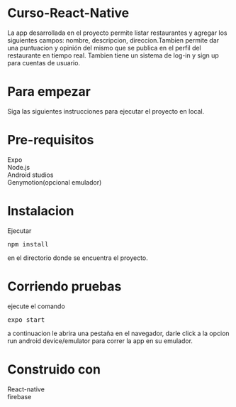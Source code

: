 # Curso-React-Native
La app desarrollada en el proyecto permite listar restaurantes y agregar los siguientes campos: nombre, descripcion, direccion.Tambien permite dar una puntuacion y opinión del mismo que se publica en el perfil del restaurante en tiempo real. Tambien tiene un sistema de log-in y sign up para cuentas de usuario.

# Para empezar

Siga las siguientes instrucciones para ejecutar el proyecto en local.

# Pre-requisitos

Expo <br>
Node.js<br>
Android studios<br>
Genymotion(opcional emulador)

# Instalacion

Ejecutar <pre>npm install</pre> en el directorio donde se encuentra el proyecto.

# Corriendo pruebas 

ejecute el comando <pre>expo start</pre> a continuacion le abrira una pestaña en el navegador, darle click a la opcion run android device/emulator para correr la app en su emulador.

# Construido con 

React-native<br>
firebase




